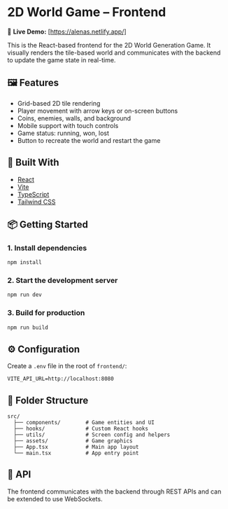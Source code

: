 # 2D World Game – Frontend

🔗 **Live Demo:** [https://alenas.netlify.app/]

This is the React-based frontend for the 2D World Generation Game. It visually renders the tile-based world and communicates with the backend to update the game state in real-time.

## 🖼 Features

- Grid-based 2D tile rendering
- Player movement with arrow keys or on-screen buttons
- Coins, enemies, walls, and background
- Mobile support with touch controls
- Game status: running, won, lost
- Button to recreate the world and restart the game

## 🧱 Built With

- [React](https://reactjs.org/)
- [Vite](https://vitejs.dev/)
- [TypeScript](https://www.typescriptlang.org/)
- [Tailwind CSS](https://tailwindcss.com/)

## 📦 Getting Started

### 1. Install dependencies

```bash
npm install
```

### 2. Start the development server

```bash
npm run dev
```

### 3. Build for production

```bash
npm run build
```

## ⚙️ Configuration

Create a `.env` file in the root of `frontend/`:

```
VITE_API_URL=http://localhost:8080
```

## 📁 Folder Structure

```
src/
  ├── components/        # Game entities and UI
  ├── hooks/             # Custom React hooks
  ├── utils/             # Screen config and helpers
  ├── assets/            # Game graphics
  ├── App.tsx            # Main app layout
  └── main.tsx           # App entry point
```

## 📡 API

The frontend communicates with the backend through REST APIs and can be extended to use WebSockets.
